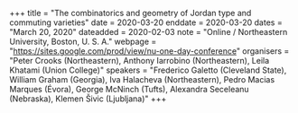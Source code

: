 +++
title = "The combinatorics and geometry of Jordan type and commuting varieties"
date = 2020-03-20
enddate = 2020-03-20
dates = "March 20, 2020"
dateadded = 2020-02-03
note = "Online / Northeastern University, Boston, U. S. A."
webpage = "https://sites.google.com/prod/view/nu-one-day-conference"
organisers = "Peter Crooks (Northeastern), Anthony Iarrobino (Northeastern), Leila Khatami (Union College)"
speakers = "Frederico Galetto (Cleveland State), William Graham (Georgia), Iva Halacheva (Northeastern), Pedro Macias Marques (Évora), George McNinch (Tufts), Alexandra Seceleanu (Nebraska), Klemen Šivic (Ljubljana)"
+++
